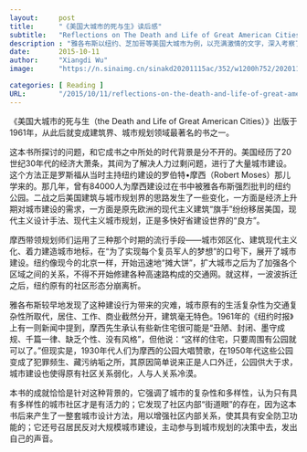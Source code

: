 ```yaml
---
layout:     post
title:      "《美国大城市的死与生》读后感"
subtitle:   "Reflections on The Death and Life of Great American Cities"
description : "雅各布斯以纽约、芝加哥等美国大城市为例，以充满激情的文字，深入考察了都市结构的基本元素，以及它们在城市生活中发挥功能的方式。是什么使得街道安全或不安全？是什么构成了街区，它在更大的城市机体中发挥什么样的作用？为什么有些街区仍然贫困，有些街区却获得新生？通过对这些问题的回答，雅各布斯具体阐释了城市的复杂性及其发展取向，也为评估城市的活力提供了一个基本框架。"
date:       2015-10-11
author:     "Xiangdi Wu"
image:      "https://n.sinaimg.cn/sinakd20201115ac/352/w1200h752/20201115/8514-kcysmrv7211350.jpg"

categories: [ Reading ]
URL:        "/2015/10/11/reflections-on-the-death-and-life-of-great-american-cities/"
---
```


《美国大城市的死与生（the Death and Life of Great American Cities）》出版于1961年，从此后就变成建筑界、城市规划领域最著名的书之一。

这本书所探讨的问题，和它成书之中所处的时代背景是分不开的。美国经历了20世纪30年代的经济大萧条，其间为了解决人力过剩问题，进行了大量城市建设。这个方法正是罗斯福从当时主持纽约建设的罗伯特•摩西（Robert Moses）那儿学来的。那几年，曾有84000人为摩西建设过在书中被雅各布斯强烈批判的纽约公园。二战之后美国建筑与城市规划界的思路发生了一些变化，一方面是经济上升期对城市建设的需求，一方面是原先欧洲的现代主义建筑“旗手”纷纷移居美国，现代主义设计手法、现代主义城市规划，正是多快好省建设世界的“良方”。

摩西带领规划师们运用了三种那个时期的流行手段——城市郊区化、建筑现代主义化、着力建造城市地标，在“为了实现每个复员军人的梦想”的口号下，展开了城市建设。纽约像现今的北京一样，开始迅速地“摊大饼”，扩大城市之后为了加强各个区域之间的关系，不得不开始修建各种高速路构成的交通网。就这样，一波波拆迁之后，纽约原有的社区形态分崩离析。

雅各布斯较早地发现了这种建设行为带来的灾难，城市原有的生活复杂性为交通复杂性所取代，居住、工作、商业截然分开，建筑毫无特色。1961年的《纽约时报》上有一则新闻中提到，摩西先生承认有些新住宅很可能是“丑陋、封闭、墨守成规、千篇一律、缺乏个性、没有风格”，但他说：“这样的住宅，只要周围有公园就可以了。”但现实是，1930年代人们为摩西的公园大唱赞歌，在1950年代这些公园变成了犯罪频生、藏污纳垢之所，其原因简单说来正是人口外迁，公园供大于求，城市建设也使得原有社区关系弱化，人与人关系冷漠。

本书的成就恰恰是针对这种背景的，它强调了城市的复杂性和多样性，认为只有具有多样性的城市社区才是有活力的；它发现了社区内部“街道眼”的存在，因为这本书后来产生了一整套城市设计方法，用以增强社区内部关系，使其具有安全防卫功能的；它还号召居民反对大规模城市建设，主动参与到城市规划的决策中去，发出自己的声音。